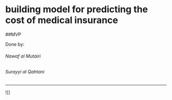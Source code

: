 # building model for predicting the cost of medical insurance

##MVP

Done by:

###### Nawaf al Mutairi

###### Surayyi al Qahtani

***

![]
